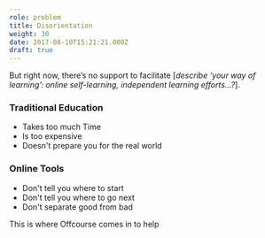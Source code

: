 ```yaml
---
role: problem
title: Disorientation
weight: 30
date: 2017-08-10T15:21:21.000Z
draft: true
---
```

But right now, there’s no support to facilitate \[*describe ‘your way of learning’: online self-learning, independent learning efforts…?*\]. 

### Traditional Education

* Takes too much Time
* Is too expensive
* Doesn't prepare you for the real world

### Online Tools

* Don't tell you where to start
* Don't tell you where to go next
* Don't separate good from bad

This is where Offcourse comes in to help
